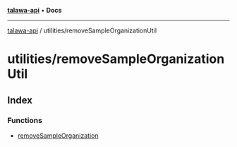 [**talawa-api**](../../README.md) • **Docs**

***

[talawa-api](../../modules.md) / utilities/removeSampleOrganizationUtil

# utilities/removeSampleOrganizationUtil

## Index

### Functions

- [removeSampleOrganization](functions/removeSampleOrganization.md)
